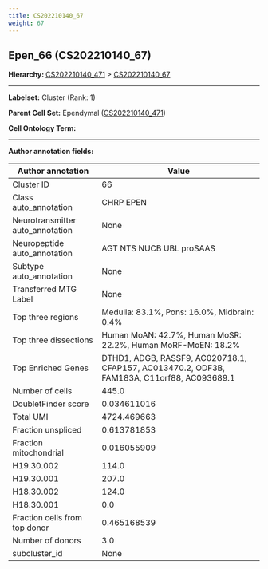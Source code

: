 ```yaml
---
title: CS202210140_67
weight: 67
---
```

## Epen_66 (CS202210140_67)
<b>Hierarchy: </b>
[CS202210140_471](https://purl.brain-bican.org/taxonomy/CS202210140#CS202210140_471) >
[CS202210140_67](https://purl.brain-bican.org/taxonomy/CS202210140#CS202210140_67)

---


**Labelset:** Cluster (Rank: 1)

**Parent Cell Set:** Ependymal ([CS202210140_471](https://purl.brain-bican.org/taxonomy/CS202210140#CS202210140_471))



**Cell Ontology Term:** 

[MARKER GENES.]: #


---

[TRANSFERRED ANNOTATIONS.]: #


[AUTHOR ANNOTATION FIELDS.]: #


**Author annotation fields:**

| Author annotation | Value |
|-------------------|-------|
|Cluster ID|66|
|Class auto_annotation|CHRP EPEN|
|Neurotransmitter auto_annotation|None|
|Neuropeptide auto_annotation|AGT NTS NUCB UBL proSAAS|
|Subtype auto_annotation|None|
|Transferred MTG Label|None|
|Top three regions|Medulla: 83.1%, Pons: 16.0%, Midbrain: 0.4%|
|Top three dissections|Human MoAN: 42.7%, Human MoSR: 22.2%, Human MoRF-MoEN: 18.2%|
|Top Enriched Genes|DTHD1, ADGB, RASSF9, AC020718.1, CFAP157, AC013470.2, ODF3B, FAM183A, C11orf88, AC093689.1|
|Number of cells|445.0|
|DoubletFinder score|0.034611016|
|Total UMI|4724.469663|
|Fraction unspliced|0.613781853|
|Fraction mitochondrial|0.016055909|
|H19.30.002|114.0|
|H19.30.001|207.0|
|H18.30.002|124.0|
|H18.30.001|0.0|
|Fraction cells from top donor|0.465168539|
|Number of donors|3.0|
|subcluster_id|None|
